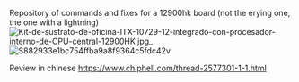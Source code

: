 Repository of commands and fixes for a 12900hk board (not the erying one, the one with a lightning)
![Kit-de-sustrato-de-oficina-ITX-10729-12-integrado-con-procesador-interno-de-CPU-central-12900HK jpg_](https://github.com/systemerror-codenotfound/12900HK-ITx-board/assets/24920928/024b2335-0980-4afe-b1a7-1bb9eb5baded)
![S882933e1bc754ffba9a8f9364c5fdc42v](https://github.com/systemerror-codenotfound/12900HK-ITx-board/assets/24920928/b881617a-7ec5-4295-944f-185b7b8069a6)

Review in chinese
https://www.chiphell.com/thread-2577301-1-1.html
